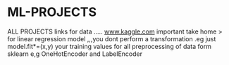# ML-PROJECTS



ALL PROJECTS
links for data ..... www.kaggle.com
important take home > for linear regression model ,,,you dont perform a transformation .eg just model.fit*=(x,y) your training values 
for  all preprocessing of data form sklearn  e,g OneHotEncoder and LabelEncoder
